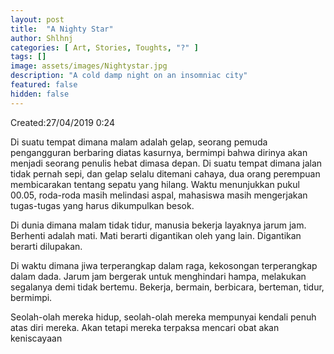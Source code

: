 ```yaml
---
layout: post
title:  "A Nighty Star"
author: Shlhnj
categories: [ Art, Stories, Toughts, "?" ]
tags: []
image: assets/images/Nightystar.jpg
description: "A cold damp night on an insomniac city"
featured: false
hidden: false
---
```

Created:27/04/2019 0:24

Di suatu tempat dimana malam adalah gelap, seorang pemuda pengangguran berbaring diatas kasurnya, bermimpi bahwa dirinya akan menjadi seorang penulis hebat dimasa depan. Di suatu tempat dimana jalan tidak pernah sepi, dan gelap selalu ditemani cahaya, dua orang perempuan membicarakan tentang sepatu yang hilang. Waktu menunjukkan pukul 00.05, roda-roda masih melindasi aspal, mahasiswa masih mengerjakan tugas-tugas yang harus dikumpulkan besok.

Di dunia dimana malam tidak tidur, manusia bekerja layaknya jarum jam. Berhenti adalah mati. Mati berarti digantikan oleh yang lain. Digantikan berarti dilupakan.

Di waktu dimana jiwa terperangkap dalam raga, kekosongan terperangkap dalam dada. Jarum jam bergerak untuk menghindari hampa, melakukan segalanya demi tidak bertemu. Bekerja, bermain, berbicara, berteman, tidur, bermimpi.

Seolah-olah mereka hidup, seolah-olah mereka mempunyai kendali penuh atas diri mereka. Akan tetapi mereka terpaksa mencari obat akan keniscayaan
